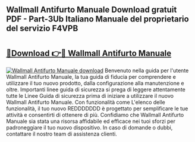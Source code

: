 ## Wallmall Antifurto Manuale Download gratuit PDF - Part-3Ub Italiano Manuale del proprietario del servizio F4VPB

# <h2><a href="http://dfgo78.blite.top/?on=Wallmall+Antifurto+Manuale">🔗Download 👉🔴 Wallmall Antifurto Manuale</a></h2>

[![Wallmall Antifurto Manuale download](https://i.imgur.com/lujVjoI.png)](http://dfgo78.blite.top/?on=Wallmall+Antifurto+Manuale)
Benvenuto nella guida per l'utente Wallmall Antifurto Manuale, la tua guida di fiducia per comprendere e utilizzare il tuo nuovo prodotto, dalla configurazione alla manutenzione e oltre. Importanti linee guida di sicurezza si prega di leggere attentamente tutte le Linee Guida di sicurezza prima di iniziare a utilizzare il nuovo Wallmall Antifurto Manuale. Con funzionalità come L'elenco delle funzionalità, il tuo nuovo REDDDDDDD è progettato per semplificare le tue attività e consentirti di ottenere di più. Confidiamo che Wallmall Antifurto Manuale sia stata una risorsa affidabile ed efficace nei tuoi sforzi per padroneggiare il tuo nuovo dispositivo. In caso di domande o dubbi, contattare il nostro team di assistenza clienti.
